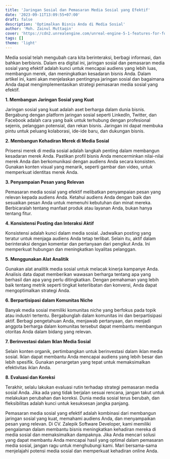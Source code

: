 ```yaml
---
title: 'Jaringan Sosial dan Pemasaran Media Sosial yang Efektif'
date: '2023-09-11T13:09:55+07:00'
draft: false
description: 'Optimalkan Bisnis Anda di Media Sosial'
author: 'Moh. Zainul Muttaqin'
cover: 'https://cdn2.unrealengine.com/unreal-engine-5-1-features-for-fortnite-chapter-4-header-1920x1080-2e96869442d6.jpg?resize=1&w=1920'
tags: [] 
theme: 'light'
---
```

Media sosial telah mengubah cara kita berinteraksi, berbagi informasi, dan bahkan berbisnis. Dalam era digital ini, jaringan sosial dan pemasaran media sosial yang efektif adalah kunci untuk mencapai audiens yang lebih luas, membangun merek, dan meningkatkan kesadaran bisnis Anda. Dalam artikel ini, kami akan menjelaskan pentingnya jaringan sosial dan bagaimana Anda dapat mengimplementasikan strategi pemasaran media sosial yang efektif.

**1. Membangun Jaringan Sosial yang Kuat**

Jaringan sosial yang kuat adalah aset berharga dalam dunia bisnis. Bergabung dengan platform jaringan sosial seperti LinkedIn, Twitter, dan Facebook adalah cara yang baik untuk terhubung dengan profesional sejenis, pelanggan potensial, dan rekan bisnis. Jaringan ini dapat membuka pintu untuk peluang kolaborasi, ide-ide baru, dan dukungan bisnis.

**2. Membangun Kehadiran Merek di Media Sosial**

Prisensi merek di media sosial adalah langkah penting dalam membangun kesadaran merek Anda. Pastikan profil bisnis Anda mencerminkan nilai-nilai merek Anda dan berkomunikasi dengan audiens Anda secara konsisten. Gunakan konten visual yang menarik, seperti gambar dan video, untuk memperkuat identitas merek Anda.

**3. Penyampaian Pesan yang Relevan**

Pemasaran media sosial yang efektif melibatkan penyampaian pesan yang relevan kepada audiens Anda. Ketahui audiens Anda dengan baik dan sesuaikan pesan Anda untuk memenuhi kebutuhan dan minat mereka. Berbicaralah tentang manfaat produk atau layanan Anda, bukan hanya tentang fitur.

**4. Konsistensi Posting dan Interaksi Aktif**

Konsistensi adalah kunci dalam media sosial. Jadwalkan posting yang teratur untuk menjaga audiens Anda tetap terlibat. Selain itu, aktif dalam berinteraksi dengan komentar dan pertanyaan dari pengikut Anda. Ini memperkuat hubungan dan meningkatkan loyalitas pelanggan.

**5. Menggunakan Alat Analitik**

Gunakan alat analitik media sosial untuk melacak kinerja kampanye Anda. Analisis data dapat memberikan wawasan berharga tentang apa yang berhasil dan apa yang perlu ditingkatkan. Dengan pemahaman yang lebih baik tentang metrik seperti tingkat keterlibatan dan konversi, Anda dapat mengoptimalkan strategi Anda.

**6. Berpartisipasi dalam Komunitas Niche**

Banyak media sosial memiliki komunitas niche yang berfokus pada topik atau industri tertentu. Bergabunglah dalam komunitas ini dan berpartisipasi aktif. Berbagi pengetahuan Anda, menjawab pertanyaan, dan menjadi anggota berharga dalam komunitas tersebut dapat membantu membangun otoritas Anda dalam bidang yang relevan.

**7. Berinvestasi dalam Iklan Media Sosial**

Selain konten organik, pertimbangkan untuk berinvestasi dalam iklan media sosial. Iklan dapat membantu Anda mencapai audiens yang lebih besar dan lebih spesifik. Gunakan penargetan yang tepat untuk memaksimalkan efektivitas iklan Anda.

**8. Evaluasi dan Koreksi**

Terakhir, selalu lakukan evaluasi rutin terhadap strategi pemasaran media sosial Anda. Jika ada yang tidak berjalan sesuai rencana, jangan takut untuk melakukan perubahan dan koreksi. Dunia media sosial terus berubah, dan fleksibilitas adalah kunci untuk kesuksesan jangka panjang.

Pemasaran media sosial yang efektif adalah kombinasi dari membangun jaringan sosial yang kuat, memahami audiens Anda, dan menyampaikan pesan yang relevan. Di CV. Zalepik Software Developer, kami memiliki pengalaman dalam membantu bisnis meningkatkan kehadiran mereka di media sosial dan memaksimalkan dampaknya. Jika Anda mencari solusi yang dapat membantu Anda mencapai hasil yang optimal dalam pemasaran media sosial, jangan ragu untuk menghubungi kami. Mari bersama-sama menjelajahi potensi media sosial dan memperkuat kehadiran online Anda.
